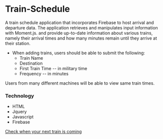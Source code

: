 # Train-Schedule

A train schedule application that incorporates Firebase to host arrival and departure data.
The application retrieves and manipulates input information with Moment.js. and provide up-to-date information about various trains, namely their arrival times and how many minutes remain until they arrive at their station.


- When adding trains, users should be able to submit the following:
  - Train Name
  - Destination 
  - First Train Time -- in military time
  - Frequency -- in minutes

Users from many different machines will be able to view same train times.


### Technology
- HTML
- Jquery
- Javascript
- Firebase

[Check when your next train is coming](https://peaceawo.github.io/Train-Schedule/)
